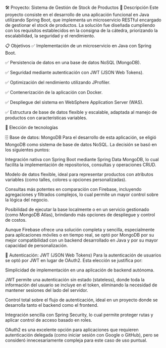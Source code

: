 🛠 Proyecto: Sistema de Gestión de Stock de Productos
📌 Descripción
Este proyecto consiste en el desarrollo de una aplicación funcional en Java utilizando Spring Boot, que implementa un microservicio RESTful encargado de gestionar el stock de productos. La solución fue diseñada cumpliendo con los requisitos establecidos en la consigna de la cátedra, priorizando la escalabilidad, la seguridad y el rendimiento.

📋 Objetivos 
✅ Implementación de un microservicio en Java con Spring Boot.

✅ Persistencia de datos en una base de datos NoSQL (MongoDB).

✅ Seguridad mediante autenticación con JWT (JSON Web Tokens).

✅ Optimización del rendimiento utilizando JProfiler.

✅ Contenerización de la aplicación con Docker.

✅ Despliegue del sistema en WebSphere Application Server (WAS).

✅ Estructura de base de datos flexible y escalable, adaptada al manejo de productos con características variables.


🔧 Elección de tecnologías

🗄️ Base de datos: MongoDB
Para el desarrollo de esta aplicación, se eligió MongoDB como sistema de base de datos NoSQL. La decisión se basó en los siguientes puntos:

Integración nativa con Spring Boot mediante Spring Data MongoDB, lo cual facilita la implementación de repositorios, consultas y operaciones CRUD.

Modelo de datos flexible, ideal para representar productos con atributos variables (como talles, colores u opciones personalizadas).

Consultas más potentes en comparación con Firebase, incluyendo agregaciones y filtrados complejos, lo cual permite un mayor control sobre la lógica del negocio.

Posibilidad de ejecutar la base localmente o en un servicio gestionado (como MongoDB Atlas), brindando más opciones de despliegue y control de costos.

Aunque Firebase ofrece una solución completa y sencilla, especialmente para aplicaciones móviles o en tiempo real, se optó por MongoDB por su mejor compatibilidad con un backend desarrollado en Java y por su mayor capacidad de personalización.

🔐 Autenticación: JWT (JSON Web Tokens)
Para la autenticación de usuarios se optó por JWT en lugar de OAuth2. Esta elección se justifica por:

Simplicidad de implementación en una aplicación de backend autónoma.

JWT permite una autenticación sin estado (stateless), donde toda la información del usuario se incluye en el token, eliminando la necesidad de mantener sesiones del lado del servidor.

Control total sobre el flujo de autenticación, ideal en un proyecto donde se desarrolla tanto el backend como el frontend.

Integración sencilla con Spring Security, lo cual permite proteger rutas y aplicar control de acceso basado en roles.

OAuth2 es una excelente opción para aplicaciones que requieren autenticación delegada (como iniciar sesión con Google o GitHub), pero se consideró innecesariamente compleja para este caso de uso puntual.